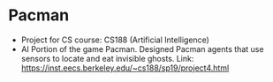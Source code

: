 # Pacman

- Project for CS course: CS188 (Artificial Intelligence)
- AI Portion of the game Pacman. Designed Pacman agents that use sensors to locate and eat invisible ghosts.
Link: https://inst.eecs.berkeley.edu/~cs188/sp19/project4.html
